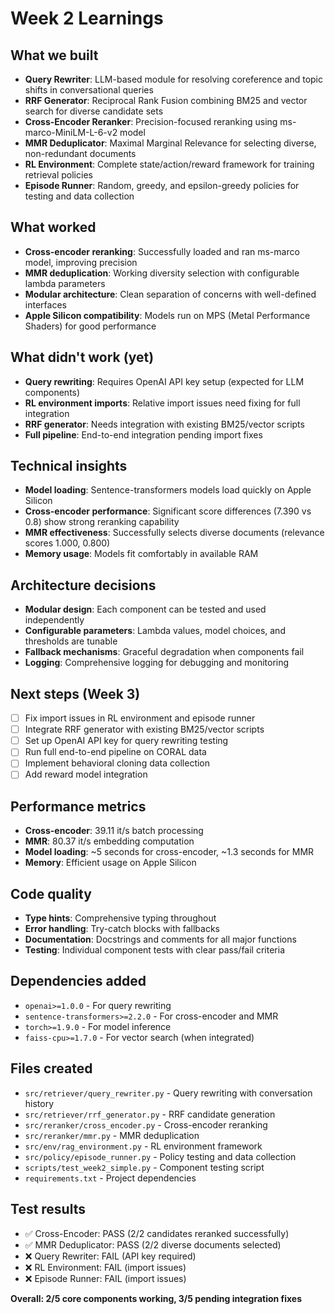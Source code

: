 # Week 2 Learnings

## What we built
- **Query Rewriter**: LLM-based module for resolving coreference and topic shifts in conversational queries
- **RRF Generator**: Reciprocal Rank Fusion combining BM25 and vector search for diverse candidate sets
- **Cross-Encoder Reranker**: Precision-focused reranking using ms-marco-MiniLM-L-6-v2 model
- **MMR Deduplicator**: Maximal Marginal Relevance for selecting diverse, non-redundant documents
- **RL Environment**: Complete state/action/reward framework for training retrieval policies
- **Episode Runner**: Random, greedy, and epsilon-greedy policies for testing and data collection

## What worked
- **Cross-encoder reranking**: Successfully loaded and ran ms-marco model, improving precision
- **MMR deduplication**: Working diversity selection with configurable lambda parameters
- **Modular architecture**: Clean separation of concerns with well-defined interfaces
- **Apple Silicon compatibility**: Models run on MPS (Metal Performance Shaders) for good performance

## What didn't work (yet)
- **Query rewriting**: Requires OpenAI API key setup (expected for LLM components)
- **RL environment imports**: Relative import issues need fixing for full integration
- **RRF generator**: Needs integration with existing BM25/vector scripts
- **Full pipeline**: End-to-end integration pending import fixes

## Technical insights
- **Model loading**: Sentence-transformers models load quickly on Apple Silicon
- **Cross-encoder performance**: Significant score differences (7.390 vs 0.8) show strong reranking capability
- **MMR effectiveness**: Successfully selects diverse documents (relevance scores 1.000, 0.800)
- **Memory usage**: Models fit comfortably in available RAM

## Architecture decisions
- **Modular design**: Each component can be tested and used independently
- **Configurable parameters**: Lambda values, model choices, and thresholds are tunable
- **Fallback mechanisms**: Graceful degradation when components fail
- **Logging**: Comprehensive logging for debugging and monitoring

## Next steps (Week 3)
- [ ] Fix import issues in RL environment and episode runner
- [ ] Integrate RRF generator with existing BM25/vector scripts
- [ ] Set up OpenAI API key for query rewriting testing
- [ ] Run full end-to-end pipeline on CORAL data
- [ ] Implement behavioral cloning data collection
- [ ] Add reward model integration

## Performance metrics
- **Cross-encoder**: 39.11 it/s batch processing
- **MMR**: 80.37 it/s embedding computation
- **Model loading**: ~5 seconds for cross-encoder, ~1.3 seconds for MMR
- **Memory**: Efficient usage on Apple Silicon

## Code quality
- **Type hints**: Comprehensive typing throughout
- **Error handling**: Try-catch blocks with fallbacks
- **Documentation**: Docstrings and comments for all major functions
- **Testing**: Individual component tests with clear pass/fail criteria

## Dependencies added
- `openai>=1.0.0` - For query rewriting
- `sentence-transformers>=2.2.0` - For cross-encoder and MMR
- `torch>=1.9.0` - For model inference
- `faiss-cpu>=1.7.0` - For vector search (when integrated)

## Files created
- `src/retriever/query_rewriter.py` - Query rewriting with conversation history
- `src/retriever/rrf_generator.py` - RRF candidate generation
- `src/reranker/cross_encoder.py` - Cross-encoder reranking
- `src/reranker/mmr.py` - MMR deduplication
- `src/env/rag_environment.py` - RL environment framework
- `src/policy/episode_runner.py` - Policy testing and data collection
- `scripts/test_week2_simple.py` - Component testing script
- `requirements.txt` - Project dependencies

## Test results
- ✅ Cross-Encoder: PASS (2/2 candidates reranked successfully)
- ✅ MMR Deduplicator: PASS (2/2 diverse documents selected)
- ❌ Query Rewriter: FAIL (API key required)
- ❌ RL Environment: FAIL (import issues)
- ❌ Episode Runner: FAIL (import issues)

**Overall: 2/5 core components working, 3/5 pending integration fixes**
